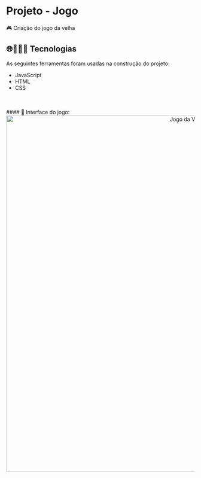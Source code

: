 # Projeto - Jogo 

 🎮 Criação do jogo da velha
<br>
## 🌐👩🏻‍💻 Tecnologias
 As seguintes ferramentas foram usadas na construção do projeto: 
 
- JavaScript
- HTML
- CSS
<br>
<br>
#### 🔹 Interface do jogo:
<br>
<div align= "center"> 
  <img width="954" alt="Jogo da Velha" src="https://user-images.githubusercontent.com/89019231/151022931-d04dc09a-50c6-4963-ade0-80ad91dfb985.png">
</div>
